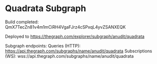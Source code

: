 # Quadrata Subgraph

Build completed: QmX7TecZn81v4m1mCiRH4VgaFJrz4cSPxqL4yvZSANXEQK

Deployed to https://thegraph.com/explorer/subgraph/anudit/quadrata

Subgraph endpoints:
Queries (HTTP):     https://api.thegraph.com/subgraphs/name/anudit/quadrata
Subscriptions (WS): wss://api.thegraph.com/subgraphs/name/anudit/quadrata
